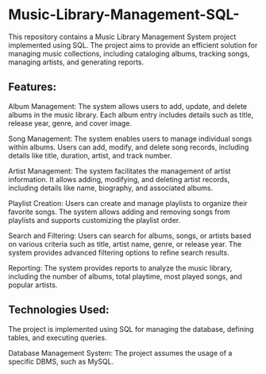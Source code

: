 # Music-Library-Management-SQL-
This repository contains a Music Library Management System project implemented using SQL. The project aims to provide an efficient solution for managing music collections, including cataloging albums, tracking songs, managing artists, and generating reports.


## Features:

Album Management: The system allows users to add, update, and delete albums in the music library. Each album entry includes details such as title, release year, genre, and cover image.

Song Management: The system enables users to manage individual songs within albums. Users can add, modify, and delete song records, including details like title, duration, artist, and track number.

Artist Management: The system facilitates the management of artist information. It allows adding, modifying, and deleting artist records, including details like name, biography, and associated albums.

Playlist Creation: Users can create and manage playlists to organize their favorite songs. The system allows adding and removing songs from playlists and supports customizing the playlist order.

Search and Filtering: Users can search for albums, songs, or artists based on various criteria such as title, artist name, genre, or release year. The system provides advanced filtering options to refine search results.

Reporting: The system provides reports to analyze the music library, including the number of albums, total playtime, most played songs, and popular artists.

## Technologies Used:

The project is implemented using SQL for managing the database, defining tables, and executing queries.

Database Management System: The project assumes the usage of a specific DBMS, such as MySQL.
